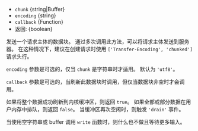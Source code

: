 <!-- YAML
added: v0.1.29
-->

* `chunk` {string|Buffer}
* `encoding` {string}
* `callback` {Function}
* 返回: {boolean}

发送一个请求主体的数据块。 
通过多次调用此方法，可以将请求主体发送到服务器。
在这种情况下，建议在创建请求时使用 `['Transfer-Encoding', 'chunked']` 请求头行。

`encoding` 参数是可选的，仅当 `chunk` 是字符串时才适用。
默认为 `'utf8'`。

`callback` 参数是可选的，当刷新此数据块时调用，但仅当数据块非空时才会调用。

如果将整个数据成功刷新到内核缓冲区，则返回 `true`。 
如果全部或部分数据在用户内存中排队，则返回 `false`。 
当缓冲区再次空闲时，则触发 `'drain'` 事件。

当使用空字符串或 buffer 调用 `write` 函数时，则什么也不做且等待更多输入。

